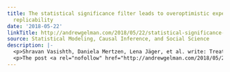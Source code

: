 ```yaml
---
title: The statistical significance filter leads to overoptimistic expectations of
  replicability
date: '2018-05-22'
linkTitle: http://andrewgelman.com/2018/05/22/statistical-significance-filter-leads-overoptimistic-expectations-replicability/
source: Statistical Modeling, Causal Inference, and Social Science
description: |-
  <p>Shravan Vasishth, Daniela Mertzen, Lena Jäger, et al. write: Treating a result as publishable just because the p-value is less than 0.05 leads to overoptimistic expectations of replicability. These overoptimistic expectations arise due to Type M(agnitude) error: when underpowered studies yield significant results, effect size estimates are guaranteed to be exaggerated and noisy. These effects [&#8230;]</p>
  <p>The post <a rel="nofollow" href="http://andrewgelman.com/2018/05/22/statistical-sign
---
```

